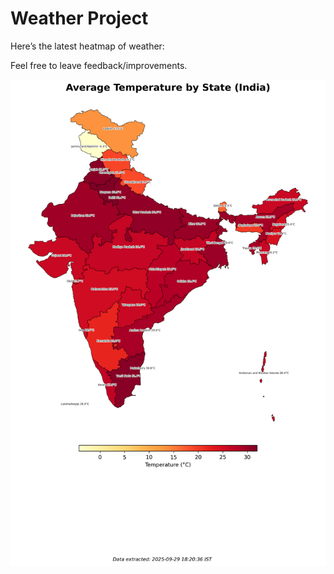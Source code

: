 # Weather Project

Here’s the latest heatmap of weather:

Feel free to leave feedback/improvements.

![India Heatmap](docs/assets/india_heatmap.png?v=DA809E)
